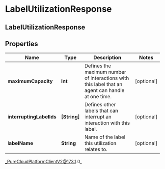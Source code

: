 # LabelUtilizationResponse

## LabelUtilizationResponse

## Properties

|Name | Type | Description | Notes|
|------------ | ------------- | ------------- | -------------|
| **maximumCapacity** | **Int** | Defines the maximum number of interactions with this label that an agent can handle at one time. | [optional] |
| **interruptingLabelIds** | **[String]** | Defines other labels that can interrupt an interaction with this label. | [optional] |
| **labelName** | **String** | Name of the label this utilization relates to. | [optional] |



_PureCloudPlatformClientV2@173.1.0_
